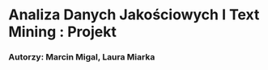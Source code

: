 <H1> Analiza Danych Jakościowych I Text Mining : Projekt</H1>

<H3>Autorzy: Marcin Migal, Laura Miarka</H3>